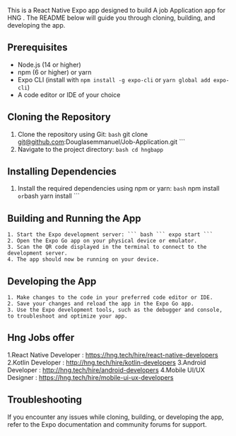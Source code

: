 This is a React Native Expo app designed to build A job Application app for HNG . The README  below will guide you through cloning, building, and developing the app.

## Prerequisites 
 - Node.js (14 or higher) 
 - npm (6 or higher) or yarn 
 - Expo CLI (install with `npm install -g expo-cli` or `yarn global add expo-cli`) 
 - A code editor or IDE of your choice 
## Cloning the Repository
  1. Clone the repository using Git: ``` bash ``` git clone   git@github.com:Douglasemmanuel/Job-Application.git ```
   2. Navigate to the project directory: ```bash cd hngbapp ``` 
## Installing Dependencies
   1. Install the required dependencies using npm or yarn: ``` bash ``` npm install ``` or ```bash yarn install ``` 
## Building and Running the App
    1. Start the Expo development server: ``` bash ``` expo start ``` 
    2. Open the Expo Go app on your physical device or emulator.
    3. Scan the QR code displayed in the terminal to connect to the development server. 
    4. The app should now be running on your device.
## Developing the App 
    1. Make changes to the code in your preferred code editor or IDE.
    2. Save your changes and reload the app in the Expo Go app.
    3. Use the Expo development tools, such as the debugger and console, to troubleshoot and optimize your app. 
## Hng Jobs offer
 1.React Native Developer : https://hng.tech/hire/react-native-developers
 2.Kotlin Developer : http://hng.tech/hire/kotlin-developers
 3.Android Developer : http://hng.tech/hire/android-developers
 4.Mobile UI/UX Designer : https://hng.tech/hire/mobile-ui-ux-developers

## Troubleshooting 
If you encounter any issues while cloning, building, or developing the app, refer to the Expo documentation and community forums for support. 